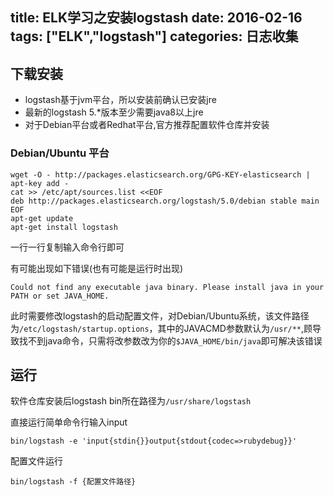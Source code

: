 title: ELK学习之安装logstash
date: 2016-02-16
tags: ["ELK","logstash"]
categories:
  日志收集
---

## 下载安装 ##
* logstash基于jvm平台，所以安装前确认已安装jre
* 最新的logstash 5.*版本至少需要java8以上jre
* 对于Debian平台或者Redhat平台,官方推荐配置软件仓库并安装

### Debian/Ubuntu 平台 ###
```
wget -O - http://packages.elasticsearch.org/GPG-KEY-elasticsearch | apt-key add -
cat >> /etc/apt/sources.list <<EOF
deb http://packages.elasticsearch.org/logstash/5.0/debian stable main
EOF
apt-get update
apt-get install logstash
```
一行一行复制输入命令行即可

有可能出现如下错误(也有可能是运行时出现)
```
Could not find any executable java binary. Please install java in your PATH or set JAVA_HOME.
```
此时需要修改logstash的启动配置文件，对Debian/Ubuntu系统，该文件路径为`/etc/logstash/startup.options`，其中的JAVACMD参数默认为`/usr/**`,顾导致找不到java命令，只需将改参数改为你的`$JAVA_HOME/bin/java`即可解决该错误

## 运行 ##
软件仓库安装后logstash bin所在路径为`/usr/share/logstash`

直接运行简单命令行输入input
```
bin/logstash -e 'input{stdin{}}output{stdout{codec=>rubydebug}}'
```

配置文件运行

```
bin/logstash -f {配置文件路径}
```
